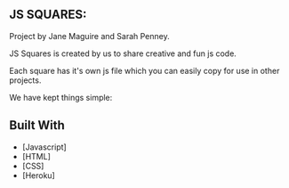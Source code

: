 ## JS SQUARES:

Project by Jane Maguire and Sarah Penney.

JS Squares is created by us to share creative and fun js code.

Each square has it's own js file which you can easily copy for use in other projects.

We have kept things simple:
## Built With
* [Javascript]
* [HTML]
* [CSS]
* [Heroku]
